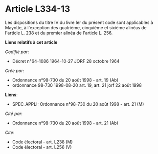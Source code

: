 # Article L334-13

Les dispositions du titre IV du livre Ier du présent code sont applicables à Mayotte, à l'exception des quatrième, cinquième
et sixième alinéas de l'article L. 238 et du premier alinéa de l'article L. 256.

**Liens relatifs à cet article**

_Codifié par_:

  - Décret n°64-1086 1964-10-27 JORF 28 octobre 1964

_Créé par_:

  - Ordonnance n°98-730 du 20 août 1998 - art. 19 (Ab)
  - ordonnance 98-730 1998-08-20 art. 19, art. 21 jorf 22 août 1998

**Liens**:

  - SPEC_APPLI: Ordonnance n°98-730 du 20 août 1998 - art. 21 (M)

_Cité par_:

  - Ordonnance n°98-730 du 20 août 1998 - art. 21 (Ab)

_Cite_:

  - Code électoral - art. L238 (M)
  - Code électoral - art. L256 (V)
